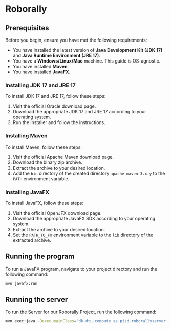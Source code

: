 # Roborally

## Prerequisites

Before you begin, ensure you have met the following requirements:

* You have installed the latest version of **Java Development Kit (JDK 17)** and **Java Runtime Environment (JRE 17)**.
* You have a **Windows/Linux/Mac** machine. This guide is OS-agnostic.
* You have installed **Maven**.
* You have installed **JavaFX**.

### Installing JDK 17 and JRE 17

To install JDK 17 and JRE 17, follow these steps:

1. Visit the official Oracle download page.
2. Download the appropriate JDK 17 and JRE 17 according to your operating system.
3. Run the installer and follow the instructions.

### Installing Maven

To install Maven, follow these steps:

1. Visit the official Apache Maven download page.
2. Download the binary zip archive.
3. Extract the archive to your desired location.
4. Add the `bin` directory of the created directory `apache-maven-3.x.y` to the `PATH` environment variable.

### Installing JavaFX

To install JavaFX, follow these steps:

1. Visit the official OpenJFX download page.
2. Download the appropriate JavaFX SDK according to your operating system.
3. Extract the archive to your desired location.
4. Set the `PATH_TO_FX` environment variable to the `lib` directory of the extracted archive.

## Running the program

To run a JavaFX program, navigate to your project directory and run the following command:

```bash
mvn javafx:run
```

## Running the server

To run the Server for our Roborally Project, run the following command:
```bash
mvn exec:java -Dexec.mainClass="dk.dtu.compute.se.pisd.roborallyserver.server"
```
